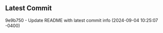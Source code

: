 
## Latest Commit
9e9b750 - Update README with latest commit info (2024-09-04 10:25:07 -0400) <Yunxi-Zhou>
